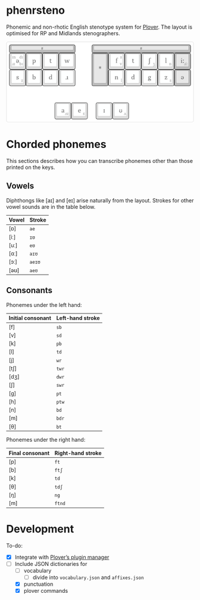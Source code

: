 # phenrsteno

Phonemic and non-rhotic English stenotype system for [Plover](https://github.com/openstenoproject/plover "Plover GitHub repository"). The layout is optimised for RP and Midlands stenographers.

![phenrsteno layout](./doc/layout.png)

# Chorded phonemes

This sections describes how you can transcribe phonemes other than those printed on the keys.

## Vowels

Diphthongs like \[aɪ\] and \[eɪ\] arise naturally from the layout. Strokes for other vowel sounds are in the table below.

| Vowel  | Stroke |
| :----- | :----- |
| \[ɒ\]  | `ae`   |
| \[iː\] | `ɪʊ`   |
| \[uː\] | `eʊ`   |
| \[ɑː\] | `aɪʊ`  |
| \[ɔː\] | `aeɪʊ` |
| \[əʊ\] | `aeʊ`  |

## Consonants

Phonemes under the left hand:

| Initial consonant | Left-hand stroke |
| :---------------- | :--------------- |
| \[f\]             | `sb`             |
| \[v\]             | `sd`             |
| \[k\]             | `pb`             |
| \[l\]             | `td`             |
| \[j\]             | `wr`             |
| \[tʃ\]            | `twr`            |
| \[dʒ\]            | `dwr`            |
| \[ʃ\]             | `swr`            |
| \[g\]             | `pt`             |
| \[h\]             | `ptw`            |
| \[n\]             | `bd`             |
| \[m\]             | `bdr`            |
| \[θ\]             | `bt`             |

Phonemes under the right hand:

| Final consonant | Right-hand stroke |
| :-------------- | :---------------- |
| \[p\]           | `ft`              |
| \[b\]           | `ftʃ`             |
| \[k\]           | `td`              |
| \[θ\]           | `tdʃ`             |
| \[ŋ\]           | `ng`              |
| \[m\]           | `ftnd`            |

# Development

To-do:

  - [x] Integrate with [Plover’s plugin manager](https://github.com/benoit-pierre/plover_plugins_manager "Plover Plugin Manager GitHub repository")
  - [ ] Include JSON dictionaries for
      - [ ] vocabulary
          - [ ] divide into `vocabulary.json` and `affixes.json`
      - [x] punctuation
      - [x] plover commands
